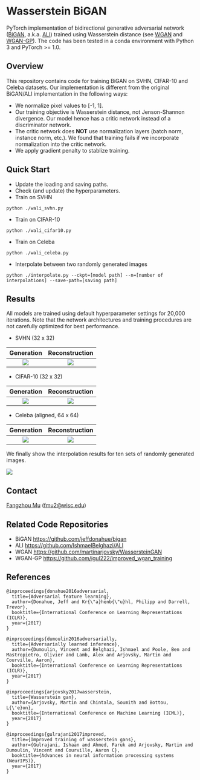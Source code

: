 # Wasserstein BiGAN

PyTorch implementation of bidirectional generative adversarial network ([BiGAN](https://arxiv.org/abs/1605.09782), a.k.a. [ALI](https://arxiv.org/abs/1606.00704)) trained using Wasserstein distance (see [WGAN](https://arxiv.org/abs/1701.07875) and [WGAN-GP](https://arxiv.org/abs/1704.00028)). The code has been tested in a conda environment with Python 3 and PyTorch >= 1.0.

## Overview
This repository contains code for training BiGAN on SVHN, CIFAR-10 and Celeba datasets. Our implementation is different from the original BiGAN/ALI implementation in the following ways:

* We normalize pixel values to [-1, 1].
* Our training objective is Wasserstein distance, not Jenson-Shannon divergence. Our model hence has a critic network instead of a discriminator network.
* The critic network does **NOT** use normalization layers (batch norm, instance norm, etc.). We found that training fails if we incorporate normalization into the critic network.
* We apply gradient penalty to stablize training.

## Quick Start
* Update the loading and saving paths.
* Check (and update) the hyperparameters.
* Train on SVHN
```shell
python ./wali_svhn.py
```
* Train on CIFAR-10
```shell
python ./wali_cifar10.py
```
* Train on Celeba
```shell
python ./wali_celeba.py
```
* Interpolate between two randomly generated images
```shell
python ./interpolate.py --ckpt=[model path] --n=[number of interpolations] --save-path=[saving path]
```

## Results
All models are trained using default hyperparameter settings for 20,000 iterations. Note that the network architectures and training procedures are not carefully optimized for best performance.

* SVHN (32 x 32)

Generation            |  Reconstruction
:-------------------------:|:-------------------------:
![](https://raw.githubusercontent.com/fmu2/Wasserstein-BiGAN/master/results/svhn_gen.png)  |  ![](https://raw.githubusercontent.com/fmu2/Wasserstein-BiGAN/master/results/svhn_rec.png)

* CIFAR-10 (32 x 32)

Generation            |  Reconstruction
:-------------------------:|:-------------------------:
![](https://raw.githubusercontent.com/fmu2/Wasserstein-BiGAN/master/results/cifar10_gen.png)  |  ![](https://raw.githubusercontent.com/fmu2/Wasserstein-BiGAN/master/results/cifar10_rec.png)

* Celeba (aligned, 64 x 64)

Generation            |  Reconstruction
:-------------------------:|:-------------------------:
![](https://raw.githubusercontent.com/fmu2/Wasserstein-BiGAN/master/results/celeba_gen.png)  |  ![](https://raw.githubusercontent.com/fmu2/Wasserstein-BiGAN/master/results/celeba_rec.png)

We finally show the interpolation results for ten sets of randomly generated images.

![](https://raw.githubusercontent.com/fmu2/Wasserstein-BiGAN/master/results/intp.png)

## Contact
[Fangzhou Mu](http://pages.cs.wisc.edu/~fmu/) (fmu2@wisc.edu)

## Related Code Repositories
* BiGAN <https://github.com/jeffdonahue/bigan>
* ALI <https://github.com/IshmaelBelghazi/ALI>
* WGAN <https://github.com/martinarjovsky/WassersteinGAN>
* WGAN-GP <https://github.com/igul222/improved_wgan_training>

## References
```
@inproceedings{donahue2016adversarial,
  title={Adversarial feature learning},
  author={Donahue, Jeff and Kr{\"a}henb{\"u}hl, Philipp and Darrell, Trevor},
  booktitle={International Conference on Learning Representations (ICLR)},
  year={2017}
}

@inproceedings{dumoulin2016adversarially,
  title={Adversarially learned inference},
  author={Dumoulin, Vincent and Belghazi, Ishmael and Poole, Ben and Mastropietro, Olivier and Lamb, Alex and Arjovsky, Martin and Courville, Aaron},
  booktitle={International Conference on Learning Representations (ICLR)},
  year={2017}
}

@inproceedings{arjovsky2017wasserstein,
  title={Wasserstein gan},
  author={Arjovsky, Martin and Chintala, Soumith and Bottou, L{\'e}on},
  booktitle={International Conference on Machine Learning (ICML)},
  year={2017}
}

@inproceedings{gulrajani2017improved,
  title={Improved training of wasserstein gans},
  author={Gulrajani, Ishaan and Ahmed, Faruk and Arjovsky, Martin and Dumoulin, Vincent and Courville, Aaron C},
  booktitle={Advances in neural information processing systems (NeurIPS)},
  year={2017}
}
```
